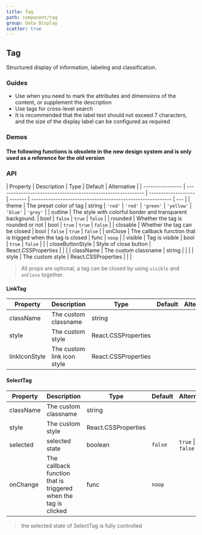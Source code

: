 ```yaml
---
title: Tag
path: component/tag
group: Data Display
scatter: true
---
```


## Tag

Structured display of information, labeling and classification.

### Guides

- Use when you need to mark the attributes and dimensions of the content, or supplement the description
- Use tags for cross-level search
- It is recommended that the label text should not exceed 7 characters, and the size of the display label can be configured as required

### Demos

<!-- demo-slot-1 -->
<!-- demo-slot-2 -->
<!-- demo-slot-3 -->

#### The following functions is obsolete in the new design system and is only used as a reference for the old version

<!-- demo-slot-4 -->
<!-- demo-slot-5 -->
<!-- demo-slot-6 -->

### API

| Property         | Description                                                  | Type                | Default | Alternative                                                |
| ---------------- | ------------------------------------------------------------ | ------------------- | ------- | ---------------------------------------------------------- | --- |
| theme            | The preset color of tag                                      | string              | `'red'` | `'red'` \| `'green'` \| `'yellow'` \| `'blue'` \| `'grey'` |
| outline          | The style with colorful border and transparent backgound.    | bool                | `false` | `true` \| `false`                                          |
| rounded          | Whether the tag is rounded or not                            | bool                | `true`  | `true` \| `false`                                          |
| closable         | Whether the tag can be closed                                | bool                | `false` | `true` \| `false`                                          |
| onClose          | The callback function that is trigged when the tag is closed | func                | `noop`  |
| visible          | Tag is visible                                               | bool                | `true`  | `false`                                                    |     |
| closeButtonStyle | Style of close button                                        | React.CSSProperties |         |                                                            |
| className        | The custom classname                                         | string              |         |                                                            |
| style            | The custom style                                             | React.CSSProperties |         |                                                            |

> All props are optional, a tag can be closed by using `visible` and `onClose` together.

#### LinkTag

| Property      | Description                | Type                | Default | Alternative |
| ------------- | -------------------------- | ------------------- | ------- | ----------- |
| className     | The custom classname       | string              |         |             |
| style         | The custom style           | React.CSSProperties |         |             |
| linkIconStyle | The custom link icon style | React.CSSProperties |         |             |

#### SelectTag

| Property  | Description                                                     | Type                | Default | Alternative       |
| --------- | --------------------------------------------------------------- | ------------------- | ------- | ----------------- |
| className | The custom classname                                            | string              |         |                   |
| style     | The custom style                                                | React.CSSProperties |         |                   |
| selected  | selected state                                                  | boolean             | `false` | `true` \| `false` |
| onChange  | The callback function that is triggered when the tag is clicked | func                | `noop`  |                   |

> the selected state of SelectTag is fully controlled
